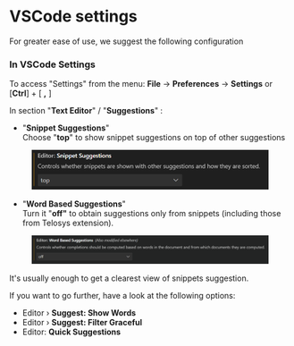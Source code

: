 # VSCode settings

For greater ease of use, we suggest the following configuration&#x20;

### In VSCode Settings

To access "Settings" from the menu:  **File** -> **Preferences** -> **Settings**   or   \[**Ctrl**] + \[ **,** ]

In section "**Text Editor**" / "**Suggestions**" :&#x20;

* "**Snippet Suggestions**"\
  Choose "**top**" to show snippet suggestions on top of other suggestions

<div align="left"><figure><img src="../.gitbook/assets/image (2) (1).png" alt="" width="563"><figcaption></figcaption></figure></div>

* "**Word Based Suggestions**" \
  Turn it "**off"** to obtain suggestions only from snippets (including those from Telosys extension).

<div align="left"><figure><img src="../.gitbook/assets/image (4) (1).png" alt=""><figcaption></figcaption></figure></div>

It's usually enough to get a clearest view of snippets suggestion.

If you want to go further, have a look at the following options:&#x20;

* Editor › **Suggest: Show Words**&#x20;
* Editor › **Suggest: Filter Graceful**
* Editor: **Quick Suggestions**



&#x20;
